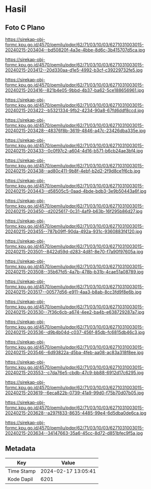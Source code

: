 # Hasil

## Foto C Plano

https://sirekap-obj-formc.kpu.go.id/4570/pemilu/pdpr/62/71/03/10/03/6271031003015-20240215-203404--bd50820f-4a3e-4bbe-8d6c-3b415707d5ca.jpg

https://sirekap-obj-formc.kpu.go.id/4570/pemilu/pdpr/62/71/03/10/03/6271031003015-20240215-203412--20d330aa-d1e5-4992-b3cf-c39229732fe5.jpg

https://sirekap-obj-formc.kpu.go.id/4570/pemilu/pdpr/62/71/03/10/03/6271031003015-20240215-203416--821b4e05-9bbd-4b37-ba62-5ce188656961.jpg

https://sirekap-obj-formc.kpu.go.id/4570/pemilu/pdpr/62/71/03/10/03/6271031003015-20240215-203422--b5321334-9fb2-4234-90a8-67fd6ddf8ccd.jpg

https://sirekap-obj-formc.kpu.go.id/4570/pemilu/pdpr/62/71/03/10/03/6271031003015-20240215-203428--48376f8b-3619-4846-a47c-23426dba335e.jpg

https://sirekap-obj-formc.kpu.go.id/4570/pemilu/pdpr/62/71/03/10/03/6271031003015-20240215-203433--0c0f97c2-a604-4d16-b571-b6cb24ae3bf4.jpg

https://sirekap-obj-formc.kpu.go.id/4570/pemilu/pdpr/62/71/03/10/03/6271031003015-20240215-203438--ad80c411-9b8f-4ebf-b2d2-2f9d8ce1f6cb.jpg

https://sirekap-obj-formc.kpu.go.id/4570/pemilu/pdpr/62/71/03/10/03/6271031003015-20240215-203443--d58505c5-0aad-4bde-bdb3-3e9b50443a6f.jpg

https://sirekap-obj-formc.kpu.go.id/4570/pemilu/pdpr/62/71/03/10/03/6271031003015-20240215-203450--d2025617-0c31-4af9-b63b-16f295b86d27.jpg

https://sirekap-obj-formc.kpu.go.id/4570/pemilu/pdpr/62/71/03/10/03/6271031003015-20240215-203455--787b09ff-90da-492a-931c-9360883f4120.jpg

https://sirekap-obj-formc.kpu.go.id/4570/pemilu/pdpr/62/71/03/10/03/6271031003015-20240215-203501--8422d59d-d283-4d81-8e70-f7a90f97605a.jpg

https://sirekap-obj-formc.kpu.go.id/4570/pemilu/pdpr/62/71/03/10/03/6271031003015-20240215-203508--35b67fd5-4a7b-478b-b31b-4cae51a08789.jpg

https://sirekap-obj-formc.kpu.go.id/4570/pemilu/pdpr/62/71/03/10/03/6271031003015-20240215-203517--00577d56-e911-4aa3-b8ab-8cc3fd9f8e6b.jpg

https://sirekap-obj-formc.kpu.go.id/4570/pemilu/pdpr/62/71/03/10/03/6271031003015-20240215-203530--7f36c6cb-a674-4ee2-ba4b-e638729287a7.jpg

https://sirekap-obj-formc.kpu.go.id/4570/pemilu/pdpr/62/71/03/10/03/6271031003015-20240215-203536--d9b4b04d-c037-456f-85db-fc6815db46c3.jpg

https://sirekap-obj-formc.kpu.go.id/4570/pemilu/pdpr/62/71/03/10/03/6271031003015-20240215-203546--6d93822a-d5ba-4feb-aa08-ac83a318f8ee.jpg

https://sirekap-obj-formc.kpu.go.id/4570/pemilu/pdpr/62/71/03/10/03/6271031003015-20240215-203553--c7da76e5-cbdb-47c9-bb88-6912d17c6295.jpg

https://sirekap-obj-formc.kpu.go.id/4570/pemilu/pdpr/62/71/03/10/03/6271031003015-20240215-203619--6eca822b-0739-41a9-99d0-f75b70d07b05.jpg

https://sirekap-obj-formc.kpu.go.id/4570/pemilu/pdpr/62/71/03/10/03/6271031003015-20240215-203628--a297f833-8635-4485-99e4-6d5dba0de6ca.jpg

https://sirekap-obj-formc.kpu.go.id/4570/pemilu/pdpr/62/71/03/10/03/6271031003015-20240215-203634--34147663-35a6-45cc-8d72-d851bfec9f5a.jpg


## Metadata

| Key        | Value               |
| ---------- | ------------------- |
| Time Stamp | 2024-02-17 13:05:41 |
| Kode Dapil | 6201                |



